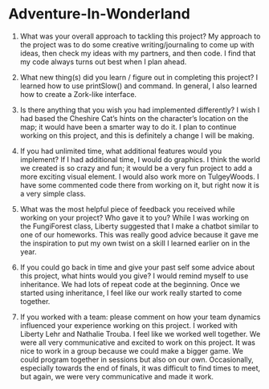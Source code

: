 # Adventure-In-Wonderland
 
1. What was your overall approach to tackling this project?
My approach to the project was to do some creative writing/journaling to come up with ideas, then check my ideas with my partners, and then code. I find that my code always turns out best when I plan ahead. 

2. What new thing(s) did you learn / figure out in completing this project?
I learned how to use printSlow() and command. In general, I also learned how to create a Zork-like interface. 

3. Is there anything that you wish you had implemented differently?
I wish I had based the Cheshire Cat’s hints on the character’s location on the map; it would have been a smarter way to do it. I plan to continue working on this project, and this is definitely a change I will be making. 

4. If you had unlimited time, what additional features would you implement?
   If I had additional time, I would do graphics. I think the world we created is so crazy and fun; it would be a very fun project to add a more exciting visual element. I would also work more on TulgeyWoods. I have some commented code there from working on it, but right now it is a very simple class. 
   
5. What was the most helpful piece of feedback you received while working on your project? Who gave it to you?
While I was working on the FungiForest class, Liberty suggested that I make a chatbot similar to one of our homeworks. This was really good advice because it gave me the inspiration to put my own twist on a skill I learned earlier on in the year. 

6. If you could go back in time and give your past self some advice about this project, what hints would you give?
I would remind myself to use inheritance. We had lots of repeat code at the beginning. Once we started using inheritance, I feel like our work really started to come together.

7. If you worked with a team: please comment on how your team dynamics influenced your experience working on this project.
I worked with Liberty Lehr and Nathalie Trouba. I feel like we worked well together. We were all very communicative and excited to work on this project. It was nice to work in a group because we could make a bigger game. We could program together in sessions but also on our own. Occasionally, especially towards the end of finals, it was difficult to find times to meet, but again, we were very communicative and made it work. 

